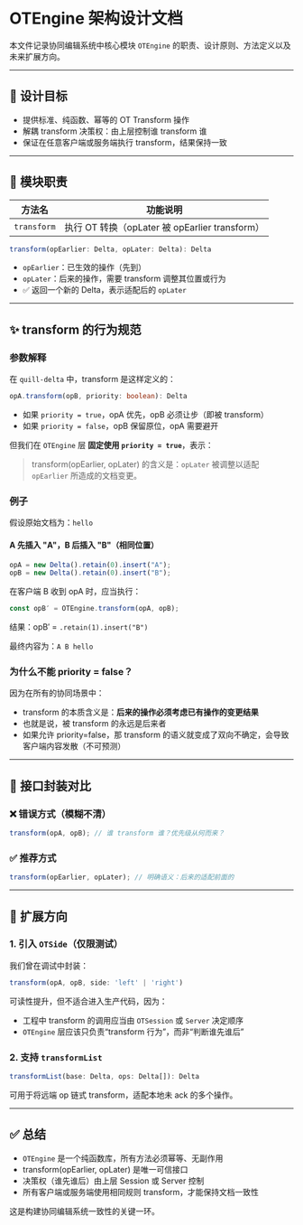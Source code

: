 # OTEngine 架构设计文档

本文件记录协同编辑系统中核心模块 `OTEngine` 的职责、设计原则、方法定义以及未来扩展方向。

---

## 🧠 设计目标

- 提供标准、纯函数、幂等的 OT Transform 操作
- 解耦 transform 决策权：由上层控制谁 transform 谁
- 保证在任意客户端或服务端执行 transform，结果保持一致

---

## 🎯 模块职责

| 方法名      | 功能说明                                       |
| ----------- | ---------------------------------------------- |
| `transform` | 执行 OT 转换（opLater 被 opEarlier transform） |

```ts
transform(opEarlier: Delta, opLater: Delta): Delta
```

- `opEarlier`：已生效的操作（先到）
- `opLater`：后来的操作，需要 transform 调整其位置或行为
- ✅ 返回一个新的 Delta，表示适配后的 `opLater`

---

## ✨ transform 的行为规范

### 参数解释

在 `quill-delta` 中，transform 是这样定义的：

```ts
opA.transform(opB, priority: boolean): Delta
```

- 如果 `priority = true`，opA 优先，opB 必须让步（即被 transform）
- 如果 `priority = false`，opB 保留原位，opA 需要避开

但我们在 `OTEngine` 层 **固定使用 `priority = true`**，表示：

> transform(opEarlier, opLater) 的含义是：`opLater` 被调整以适配 `opEarlier` 所造成的文档变更。

### 例子

假设原始文档为：`hello`

#### A 先插入 "A"，B 后插入 "B"（相同位置）

```ts
opA = new Delta().retain(0).insert("A");
opB = new Delta().retain(0).insert("B");
```

在客户端 B 收到 opA 时，应当执行：

```ts
const opB′ = OTEngine.transform(opA, opB);
```

结果：opB′ = `.retain(1).insert("B")`

最终内容为：`A B hello`

### 为什么不能 priority = false？

因为在所有的协同场景中：

- transform 的本质含义是：**后来的操作必须考虑已有操作的变更结果**
- 也就是说，被 transform 的永远是后来者
- 如果允许 priority=false，那 transform 的语义就变成了双向不确定，会导致客户端内容发散（不可预测）

---

## 🔁 接口封装对比

### ❌ 错误方式（模糊不清）

```ts
transform(opA, opB); // 谁 transform 谁？优先级从何而来？
```

### ✅ 推荐方式

```ts
transform(opEarlier, opLater); // 明确语义：后来的适配前面的
```

---

## 🚧 扩展方向

### 1. 引入 `OTSide`（仅限测试）

我们曾在调试中封装：

```ts
transform(opA, opB, side: 'left' | 'right')
```

可读性提升，但不适合进入生产代码，因为：

- 工程中 transform 的调用应当由 `OTSession` 或 `Server` 决定顺序
- `OTEngine` 层应该只负责“transform 行为”，而非“判断谁先谁后”

### 2. 支持 `transformList`

```ts
transformList(base: Delta, ops: Delta[]): Delta
```

可用于将远端 op 链式 transform，适配本地未 ack 的多个操作。

---

## ✅ 总结

- `OTEngine` 是一个纯函数库，所有方法必须幂等、无副作用
- transform(opEarlier, opLater) 是唯一可信接口
- 决策权（谁先谁后）由上层 Session 或 Server 控制
- 所有客户端或服务端使用相同规则 transform，才能保持文档一致性

这是构建协同编辑系统一致性的关键一环。
